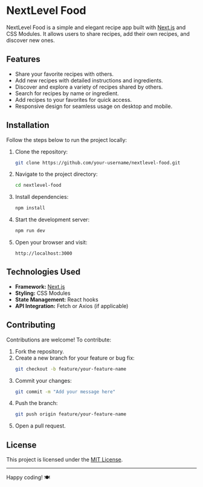 # NextLevel Food

NextLevel Food is a simple and elegant recipe app built with [Next.js](https://nextjs.org/) and CSS Modules. It allows users to share recipes, add their own recipes, and discover new ones.

## Features

- Share your favorite recipes with others.
- Add new recipes with detailed instructions and ingredients.
- Discover and explore a variety of recipes shared by others.
- Search for recipes by name or ingredient.
- Add recipes to your favorites for quick access.
- Responsive design for seamless usage on desktop and mobile.

## Installation

Follow the steps below to run the project locally:

1. Clone the repository:
   ```bash
   git clone https://github.com/your-username/nextlevel-food.git
   ```

2. Navigate to the project directory:
   ```bash
   cd nextlevel-food
   ```

3. Install dependencies:
   ```bash
   npm install
   ```

4. Start the development server:
   ```bash
   npm run dev
   ```

5. Open your browser and visit:
   ```
   http://localhost:3000
   ```

## Technologies Used

- **Framework:** [Next.js](https://nextjs.org/)
- **Styling:** CSS Modules
- **State Management:** React hooks
- **API Integration:** Fetch or Axios (if applicable)

## Contributing

Contributions are welcome! To contribute:

1. Fork the repository.
2. Create a new branch for your feature or bug fix:
   ```bash
   git checkout -b feature/your-feature-name
   ```
3. Commit your changes:
   ```bash
   git commit -m "Add your message here"
   ```
4. Push the branch:
   ```bash
   git push origin feature/your-feature-name
   ```
5. Open a pull request.

## License

This project is licensed under the [MIT License](LICENSE).

---

Happy coding! 🍽️

